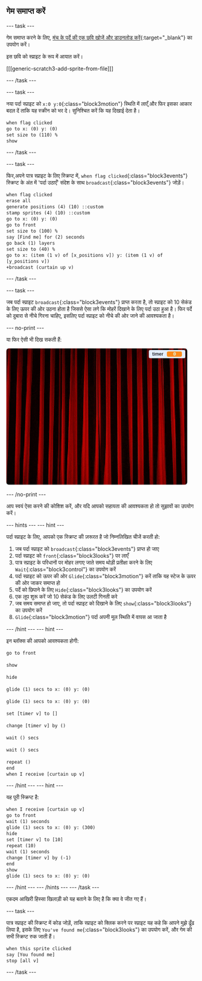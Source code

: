 ## गेम समाप्त करें

\--- task \---

गेम समाप्त करने के लिए, [मंच के पर्दे की एक छवि खोजें और डाउनलोड करें](https://www.google.co.uk/search?q=stage+curtain&source=lnms&tbm=isch&sa=X&ved=0ahUKEwjKg9O1k8_VAhXSL1AKHe1HDMIQ_AUICigB&biw=1362&bih=584){:target="_blank"} का उपयोग करें।

इस छवि को स्प्राइट के रूप में आयात करें।

[[[generic-scratch3-add-sprite-from-file]]]

\--- /task \---

\--- task \---

नया पर्दा स्प्राइट को `x:0 y:0`{:class="block3motion"} स्थिति में लाएँ,और फिर इसका आकार बदल दें ताकि यह स्क्रीन को भर दे। सुनिश्चित करें कि यह दिखाई देता है।

```blocks3
when flag clicked
go to x: (0) y: (0)
set size to (110) %
show
```

\--- /task \---

\--- task \---

फिर,अपने पात्र स्प्राइट के लिए स्क्रिप्ट में, `when flag clicked`{:class="block3events"} स्क्रिप्ट के अंत में 'पर्दा उठाएँ' संदेश के साथ `broadcast`{:class="block3events"} जोड़ें।

```blocks3
when flag clicked
erase all
generate positions (4) (10) ::custom
stamp sprites (4) (10) ::custom
go to x: (0) y: (0)
go to front
set size to (100) %
say [Find me] for (2) seconds
go back (1) layers
set size to (40) %
go to x: (item (1 v) of [x_positions v]) y: (item (1 v) of [y_positions v])
+broadcast (curtain up v)
```

\--- /task \---

\--- task \---

जब पर्दा स्प्राइट `broadcast`{:class="block3events"} प्राप्त करता है, तो स्प्राइट को 10 सेकंड के लिए ऊपर की ओर उठना होता है जिससे ऐसा लगे कि मोहरें दिखाने के लिए पर्दा उठा हुआ है। फिर पर्दे को दुबारा से नीचे गिरना चाहिए, इसलिए पर्दा स्प्राइट को नीचे की ओर जाने की आवश्यकता है।

\--- no-print \---

या फिर ऐसी भी दिख सकती हैं:

![प्रदर्शन 2](images/demo_2.gif)

\--- /no-print \---

आप स्वयं ऐसा करने की कोशिश करें, और यदि आपको सहायता की आवश्यकता हो तो सुझावों का उपयोग करें।

\--- hints \--- \--- hint \---

पर्दा स्प्राइट के लिए, आपको एक स्क्रिप्ट की ज़रूरत है जो निम्नलिखित चीजें करती हो:

1. जब पर्दा स्प्राइट को `broadcast`{:class="block3events"} प्राप्त हो जाए
2. पर्दा स्प्राइट को `front`{:class="block3looks"} पर लाएँ
3. पात्र स्प्राइट के परिधानों पर मोहर लगाए जाते समय थोड़ी प्रतीक्षा करने के लिए `Wait`{:class="block3control"} का उपयोग करें
4. पर्दा स्प्राइट को ऊपर की ओर `Glide`{:class="block3motion"} करें ताकि यह स्टेज के ऊपर की ओर जाकर समाप्त हो
5. पर्दे को छिपाने के लिए `Hide`{:class="block3looks"} का उपयोग करें
6. एक लूप शुरू करें जो 10 सेकंड के लिए उलटी गिनती करे
7. जब समय समाप्त हो जाए, तो पर्दा स्प्राइट को दिखाने के लिए `show`{:class="block3looks"} का उपयोग करें
8. `Glide`{:class="block3motion"} पर्दा अपनी मूल स्थिति में वापस आ जाता है

\--- /hint \--- \--- hint \---

इन ब्लॉक्स की आपको आवश्यकता होगी:

```blocks3
go to front

show

hide

glide (1) secs to x: (0) y: (0)

glide (1) secs to x: (0) y: (0)

set [timer v] to []

change [timer v] by ()

wait () secs

wait () secs

repeat ()
end
when I receive [curtain up v]
```

\--- /hint \--- \--- hint \---

यह पूरी स्क्रिप्ट है:

```blocks3
when I receive [curtain up v]
go to front
wait (1) seconds
glide (1) secs to x: (0) y: (300)
hide
set [timer v] to [10]
repeat (10)
wait (1) seconds
change [timer v] by (-1)
end
show
glide (1) secs to x: (0) y: (0)
```

\--- /hint \--- \--- /hints \--- \--- /task \---

एकदम आखिरी हिस्सा खिलाड़ी को यह बताने के लिए है कि क्या वे जीत गए हैं।

\--- task \---

पात्र स्प्राइट की स्क्रिप्ट में कोड जोड़ें, ताकि स्प्राइट को क्लिक करने पर स्प्राइट यह कहे कि आपने मुझे ढूँढ लिया है, इसके लिए `You've found me`{:class="block3looks"} का उपयोग करें, और गेम की सभी स्क्रिप्ट रुक जाती हैं।

```blocks3
when this sprite clicked
say [You found me]
stop [all v]
```

\--- /task \---
